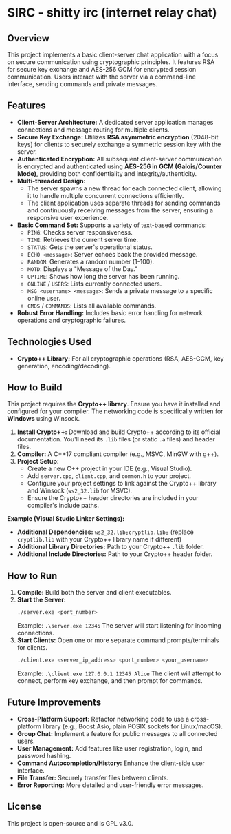 # SIRC - shitty irc (internet relay chat)

## Overview

This project implements a basic client-server chat application with a focus on secure communication using cryptographic principles. It features RSA for secure key exchange and AES-256 GCM for encrypted session communication. Users interact with the server via a command-line interface, sending commands and private messages.

## Features

* **Client-Server Architecture:** A dedicated server application manages connections and message routing for multiple clients.
* **Secure Key Exchange:** Utilizes **RSA asymmetric encryption** (2048-bit keys) for clients to securely exchange a symmetric session key with the server.
* **Authenticated Encryption:** All subsequent client-server communication is encrypted and authenticated using **AES-256 in GCM (Galois/Counter Mode)**, providing both confidentiality and integrity/authenticity.
* **Multi-threaded Design:**
    * The server spawns a new thread for each connected client, allowing it to handle multiple concurrent connections efficiently.
    * The client application uses separate threads for sending commands and continuously receiving messages from the server, ensuring a responsive user experience.
* **Basic Command Set:** Supports a variety of text-based commands:
    * `PING`: Checks server responsiveness.
    * `TIME`: Retrieves the current server time.
    * `STATUS`: Gets the server's operational status.
    * `ECHO <message>`: Server echoes back the provided message.
    * `RANDOM`: Generates a random number (1-100).
    * `MOTD`: Displays a "Message of the Day."
    * `UPTIME`: Shows how long the server has been running.
    * `ONLINE` / `USERS`: Lists currently connected users.
    * `MSG <username> <message>`: Sends a private message to a specific online user.
    * `CMDS` / `COMMANDS`: Lists all available commands.
* **Robust Error Handling:** Includes basic error handling for network operations and cryptographic failures.

## Technologies Used

* **Crypto++ Library:** For all cryptographic operations (RSA, AES-GCM, key generation, encoding/decoding).

## How to Build

This project requires the **Crypto++ library**. Ensure you have it installed and configured for your compiler. The networking code is specifically written for **Windows** using Winsock.

1.  **Install Crypto++:** Download and build Crypto++ according to its official documentation. You'll need its `.lib` files (or static `.a` files) and header files.
2.  **Compiler:** A C++17 compliant compiler (e.g., MSVC, MinGW with g++).
3.  **Project Setup:**
    * Create a new C++ project in your IDE (e.g., Visual Studio).
    * Add `server.cpp`, `client.cpp`, and `common.h` to your project.
    * Configure your project settings to link against the Crypto++ library and Winsock (`ws2_32.lib` for MSVC).
    * Ensure the Crypto++ header directories are included in your compiler's include paths.

**Example (Visual Studio Linker Settings):**

* **Additional Dependencies:** `ws2_32.lib;cryptlib.lib;` (replace `cryptlib.lib` with your Crypto++ library name if different)
* **Additional Library Directories:** Path to your Crypto++ `.lib` folder.
* **Additional Include Directories:** Path to your Crypto++ header folder.

## How to Run

1.  **Compile:** Build both the server and client executables.
2.  **Start the Server:**
    ```bash
    ./server.exe <port_number>
    ```
    Example: `.\server.exe 12345`
    The server will start listening for incoming connections.
3.  **Start Clients:**
    Open one or more separate command prompts/terminals for clients.
    ```bash
    ./client.exe <server_ip_address> <port_number> <your_username>
    ```
    Example: `.\client.exe 127.0.0.1 12345 Alice`
    The client will attempt to connect, perform key exchange, and then prompt for commands.

## Future Improvements

* **Cross-Platform Support:** Refactor networking code to use a cross-platform library (e.g., Boost.Asio, plain POSIX sockets for Linux/macOS).
* **Group Chat:** Implement a feature for public messages to all connected users.
* **User Management:** Add features like user registration, login, and password hashing.
* **Command Autocompletion/History:** Enhance the client-side user interface.
* **File Transfer:** Securely transfer files between clients.
* **Error Reporting:** More detailed and user-friendly error messages.

## License

This project is open-source and is GPL v3.0.
